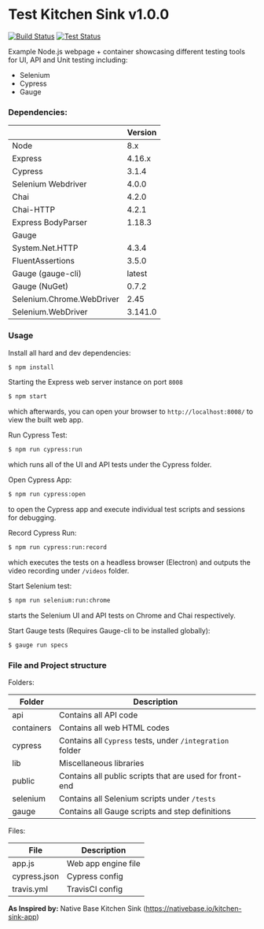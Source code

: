 # Test Kitchen Sink v1.0.0

[![Build Status](https://travis-ci.com/santiagotimothy/cypress-web.svg?branch=develop)](https://travis-ci.com/santiagotimothy/cypress-web)
[![Test Status](https://img.shields.io/badge/cypress-dashboard-brightgreen.svg)](https://dashboard.cypress.io/#/projects/eg39nu/runs)

Example Node.js webpage + container showcasing different testing tools for UI, API and Unit testing including:

  - Selenium
  - Cypress
  - Gauge

### Dependencies:

|  | Version |
| ----- | ----- |
| Node | 8.x |
| Express | 4.16.x |
| Cypress | 3.1.4 |
| Selenium Webdriver | 4.0.0 |
| Chai | 4.2.0 |
| Chai-HTTP | 4.2.1 |
| Express BodyParser | 1.18.3 |
| Gauge
| System.Net.HTTP | 4.3.4 |
| FluentAssertions | 3.5.0 |
| Gauge (gauge-cli) | latest |
| Gauge (NuGet) | 0.7.2 |
| Selenium.Chrome.WebDriver | 2.45 |
| Selenium.WebDriver | 3.141.0 |

### Usage

Install all hard and dev dependencies:

```sh
$ npm install
```

Starting the Express web server instance on port `8008`
```sh
$ npm start
```
which afterwards, you can open your browser to `http://localhost:8008/` to view the built web app.

Run Cypress Test:
```sh
$ npm run cypress:run
```
which runs all of the UI and API tests under the Cypress folder.

Open Cypress App:
```sh
$ npm run cypress:open
```
to open the Cypress app and execute individual test scripts and sessions for debugging.

Record Cypress Run:
```sh
$ npm run cypress:run:record
```
which executes the tests on a headless browser (Electron) and outputs the video recording under `/videos` folder.

Start Selenium test:
```sh
$ npm run selenium:run:chrome
```
starts the Selenium UI and API tests on Chrome and Chai respectively.

Start Gauge tests (Requires Gauge-cli to be installed globally):
```sh
$ gauge run specs
```

### File and Project structure
Folders:

| Folder | Description |
| ----- | ----- |
| api| Contains all API code |
| containers | Contains all web HTML codes |
| cypress | Contains all `Cypress` tests, under `/integration` folder |
| lib | Miscellaneous libraries |
| public | Contains all public scripts that are used for front-end |
| selenium | Contains all Selenium scripts under `/tests` |
| gauge | Contains all Gauge scripts and step definitions |

Files:

| File | Description |
| ----- | ----- |
| app.js | Web app engine file |
| cypress.json | Cypress config |
| travis.yml | TravisCI config |

**As Inspired by:**
Native Base Kitchen Sink (https://nativebase.io/kitchen-sink-app)
